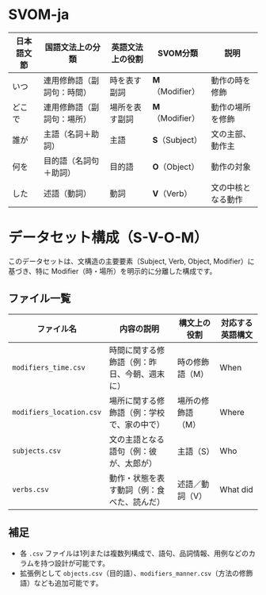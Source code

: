 # SVOM-ja
| 日本語文節 | 国語文法上の分類      | 英語文法上の役割 | SVOM分類          | 説明        |
| ----- | ------------- | -------- | --------------- | --------- |
| いつ    | 連用修飾語（副詞句：時間） | 時を表す副詞   | **M**（Modifier） | 動作の時を修飾   |
| どこで   | 連用修飾語（副詞句：場所） | 場所を表す副詞  | **M**（Modifier） | 動作の場所を修飾  |
| 誰が    | 主語（名詞＋助詞）     | 主語       | **S**（Subject）  | 文の主部、動作主  |
| 何を    | 目的語（名詞句＋助詞）   | 目的語      | **O**（Object）   | 動作の対象     |
| した    | 述語（動詞）        | 動詞       | **V**（Verb）     | 文の中核となる動作 |


# データセット構成（S-V-O-M）

このデータセットは、文構造の主要要素（Subject, Verb, Object, Modifier）に基づき、特に Modifier（時・場所）を明示的に分離した構成です。

## ファイル一覧

| ファイル名               | 内容の説明                     | 構文上の役割       | 対応する英語構文 |
|--------------------------|--------------------------------|--------------------|------------------|
| `modifiers_time.csv`     | 時間に関する修飾語（例：昨日、今朝、週末に） | 時の修飾語（M）    | When             |
| `modifiers_location.csv` | 場所に関する修飾語（例：学校で、家の中で）   | 場所の修飾語（M）  | Where            |
| `subjects.csv`           | 文の主語となる語句（例：彼が、太郎が）        | 主語（S）          | Who              |
| `verbs.csv`              | 動作・状態を表す動詞（例：食べた、読んだ）   | 述語／動詞（V）    | What did         |

## 補足

- 各 `.csv` ファイルは1列または複数列構成で、語句、品詞情報、用例などのカラムを持つ設計が可能です。
- 拡張例として `objects.csv`（目的語）、`modifiers_manner.csv`（方法の修飾語）なども追加可能です。

